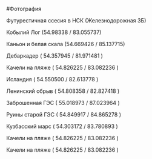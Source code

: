 #Фотография 

Футурестичная ссесия в НСК (Железнодорожная 3Б)

Кобылий Лог (54.98338 / 83.055737)

Каньон и белая скала (54.669426 / 85.137715)

Дебаркадер ( 54.357945 / 81.971481 )

Качели на пляже ( 54.826225 / 83.082236 )

Исландия ( 54.550500 / 82.613778 )

Ленинский обрыв ( 54.808358 / 82.827418 )

Заброшенная ГЭС ( 55.018973 / 87.023964 )

Руины старой ГЭС ( 54.849917 / 84.865278 )

Кузбасский марс ( 54.303172 / 83.780893 )

Качели на пляже ( 54.826225 / 83.082236 )

Качели на пляже ( 54.826225 / 83.082236 )

	